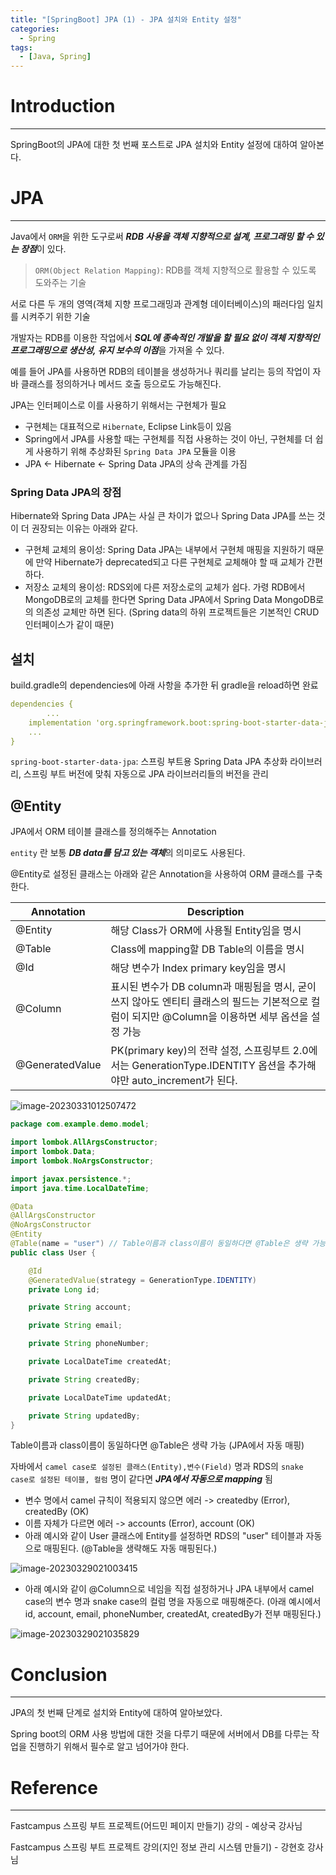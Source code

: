 ```yaml
---
title: "[SpringBoot] JPA (1) - JPA 설치와 Entity 설정"
categories:
  - Spring
tags:
  - [Java, Spring]
---
```




# Introduction

---

SpringBoot의 JPA에 대한 첫 번째 포스트로 JPA 설치와 Entity 설정에 대하여 알아본다.



# JPA

---

Java에서 `ORM`을 위한 도구로써 ***RDB 사용을 객체 지향적으로 설계, 프로그래밍 할 수 있는 장점***이 있다.

> `ORM(Object Relation Mapping)`: RDB를 객체 지향적으로 활용할 수 있도록 도와주는 기술

서로 다른 두 개의 영역(객체 지향 프로그래밍과 관계형 데이터베이스)의 패러다임 일치를 시켜주기 위한 기술

개발자는 RDB를 이용한 작업에서 ***SQL에 종속적인 개발을 할 필요 없이 객체 지향적인 프로그래밍으로 생산성, 유지 보수의 이점***을 가져올 수 있다.

예를 들어 JPA를 사용하면 RDB의 테이블을 생성하거나 쿼리를 날리는 등의 작업이 자바 클래스를 정의하거나 메서드 호출 등으로도 가능해진다.



JPA는 인터페이스로 이를 사용하기 위해서는 구현체가 필요

- 구현체는 대표적으로 `Hibernate`, Eclipse Link등이 있음
- Spring에서 JPA를 사용할 때는 구현체를 직접 사용하는 것이 아닌, 구현체를 더 쉽게 사용하기 위해 추상화된 `Spring Data JPA` 모듈을 이용
- JPA <- Hibernate <- Spring Data JPA의 상속 관계를 가짐



### Spring Data JPA의 장점

Hibernate와 Spring Data JPA는 사실 큰 차이가 없으나 Spring Data JPA를 쓰는 것이 더 권장되는 이유는 아래와 같다.

- 구현체 교체의 용이성: Spring Data JPA는 내부에서 구현체 매핑을 지원하기 때문에 만약 Hibernate가 deprecated되고 다른 구현체로 교체해야 할 때 교체가 간편하다.
- 저장소 교체의 용이성: RDS외에 다른 저장소로의 교체가 쉽다. 가령 RDB에서 MongoDB로의 교체를 한다면 Spring Data JPA에서 Spring Data MongoDB로의 의존성 교체만 하면 된다. (Spring data의 하위 프로젝트들은 기본적인 CRUD 인터페이스가 같이 때문)





## 설치

build.gradle의 dependencies에 아래 사항을 추가한 뒤 gradle을 reload하면 완료

```yaml
dependencies {
		...
    implementation 'org.springframework.boot:spring-boot-starter-data-jpa'
    ...
}

```

`spring-boot-starter-data-jpa`: 스프링 부트용 Spring Data JPA 추상화 라이브러리, 스프링 부트 버전에 맞춰 자동으로 JPA 라이브러리들의 버전을 관리





## @Entity

JPA에서 ORM 테이블 클래스를 정의해주는 Annotation

`entity` 란 보통 ***DB data를 담고 있는 객체***의 의미로도 사용된다.

@Entity로 설정된 클래스는 아래와 같은 Annotation을 사용하여 ORM 클래스를 구축한다.

| Annotation      | Description                                                  |
| --------------- | ------------------------------------------------------------ |
| @Entity         | 해당 Class가 ORM에 사용될 Entity임을 명시                    |
| @Table          | Class에 mapping할 DB Table의 이름을 명시                     |
| @Id             | 해당 변수가 Index primary key임을 명시                       |
| @Column         | 표시된 변수가 DB column과 매핑됨을 명시, 굳이 쓰지 않아도 엔티티 클래스의 필드는 기본적으로 컬럼이 되지만 @Column을 이용하면 세부 옵션을 설정 가능 |
| @GeneratedValue | PK(primary key)의 전략 설정, 스프링부트 2.0에서는 GenerationType.IDENTITY 옵션을 추가해야만 auto_increment가 된다. |

![image-20230331012507472](../../assets/images/03-28-spring-jpa/20.png)

```java
package com.example.demo.model;

import lombok.AllArgsConstructor;
import lombok.Data;
import lombok.NoArgsConstructor;

import javax.persistence.*;
import java.time.LocalDateTime;

@Data
@AllArgsConstructor
@NoArgsConstructor
@Entity
@Table(name = "user") // Table이름과 class이름이 동일하다면 @Table은 생략 가능
public class User {

    @Id
    @GeneratedValue(strategy = GenerationType.IDENTITY)
    private Long id;

    private String account;

    private String email;

    private String phoneNumber;

    private LocalDateTime createdAt;

    private String createdBy;

    private LocalDateTime updatedAt;

    private String updatedBy;
}
```

Table이름과 class이름이 동일하다면 @Table은 생략 가능 (JPA에서 자동 매핑)

자바에서  `camel case로 설정된 클래스(Entity),변수(Field)` 명과 RDS의 `snake case로 설정된 테이블, 컬럼` 명이 같다면  ***JPA에서 자동으로 mapping*** 됨 

- 변수 명에서 camel 규칙이 적용되지 않으면 에러 -> createdby (Error), createdBy (OK)
- 이름 자체가 다르면 에러 -> accounts (Error), account (OK)
- 아래 예시와 같이 User 클래스에 Entity를 설정하면 RDS의 "user" 테이블과 자동으로 매핑된다. (@Table을 생략해도 자동 매핑된다.)

![image-20230329021003415](../../assets/images/03-28-spring-jpa/1.png)

- 아래 예시와 같이 @Column으로 네임을 직접 설정하거나 JPA 내부에서 camel case의 변수 명과 snake case의 컬럼 명을 자동으로 매핑해준다. (아래 예시에서 id, account, email, phoneNumber, createdAt, createdBy가 전부 매핑된다.)

![image-20230329021035829](../../assets/images/03-28-spring-jpa/2.png)





# Conclusion

---

JPA의 첫 번째 단계로 설치와 Entity에 대하여 알아보았다.

Spring boot의 ORM 사용 방법에 대한 것을 다루기 때문에 서버에서 DB를 다루는 작업을 진행하기 위해서 필수로 알고 넘어가야 한다.



# Reference

---

Fastcampus 스프링 부트 프로젝트(어드민 페이지 만들기) 강의 - 예상국 강사님

Fastcampus 스프링 부트 프로젝트 강의(지인 정보 관리 시스템 만들기) - 강현호 강사님
